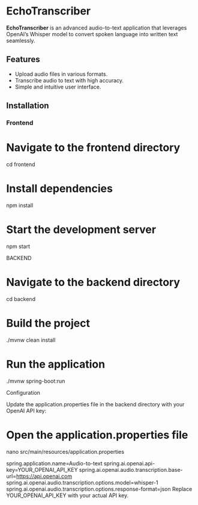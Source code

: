 # EchoTranscriber

**EchoTranscriber** is an advanced audio-to-text application that leverages OpenAI’s Whisper model to convert spoken language into written text seamlessly.

## Features

- Upload audio files in various formats.
- Transcribe audio to text with high accuracy.
- Simple and intuitive user interface.


## Installation

### Frontend


# Navigate to the frontend directory
cd frontend

# Install dependencies
npm install

# Start the development server
npm start

BACKEND

# Navigate to the backend directory
cd backend

# Build the project
./mvnw clean install

# Run the application
./mvnw spring-boot:run

Configuration

Update the application.properties file in the backend directory with your OpenAI API key:
# Open the application.properties file
nano src/main/resources/application.properties

spring.application.name=Audio-to-text
spring.ai.openai.api-key=YOUR_OPENAI_API_KEY
spring.ai.openai.audio.transcription.base-url=https://api.openai.com
spring.ai.openai.audio.transcription.options.model=whisper-1
spring.ai.openai.audio.transcription.options.response-format=json
Replace YOUR_OPENAI_API_KEY with your actual API key.
